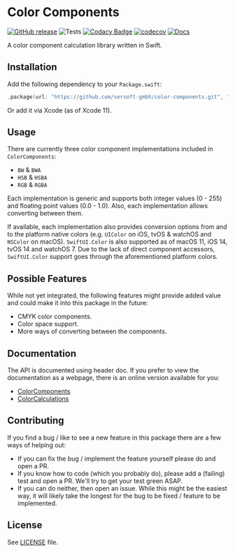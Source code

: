 # Color Components

[![GitHub release](https://img.shields.io/github/release/sersoft-gmbh/color-components.svg?style=flat)](https://github.com/sersoft-gmbh/color-components/releases/latest)
![Tests](https://github.com/sersoft-gmbh/color-components/workflows/Tests/badge.svg)
[![Codacy Badge](https://app.codacy.com/project/badge/Grade/cbb50391eb724c6ca5f4b251ff360c57)](https://www.codacy.com/gh/sersoft-gmbh/color-components/dashboard?utm_source=github.com&amp;utm_medium=referral&amp;utm_content=sersoft-gmbh/color-components&amp;utm_campaign=Badge_Grade)
[![codecov](https://codecov.io/gh/sersoft-gmbh/color-components/branch/main/graph/badge.svg?token=bCJR4QKdqc)](https://codecov.io/gh/sersoft-gmbh/color-components)
[![Docs](https://img.shields.io/badge/-documentation-informational)](https://sersoft-gmbh.github.io/color-components)

A color component calculation library written in Swift.

## Installation

Add the following dependency to your `Package.swift`:
```swift
.package(url: "https://github.com/sersoft-gmbh/color-components.git", from: "1.0.0"),
```

Or add it via Xcode (as of Xcode 11).

## Usage

There are currently three color component implementations included in `ColorComponents`:
-   `BW` & `BWA`
-   `HSB` & `HSBA`
-   `RGB` & `RGBA`

Each implementation is generic and supports both integer values (0 - 255) and floating point values (0.0 - 1.0). Also, each implementation allows converting between them.

If available, each implementation also provides conversion options from and to the platform native colors (e.g. `UIColor` on iOS, tvOS & watchOS and `NSColor` on macOS). `SwiftUI.Color` is also supported as of macOS 11, iOS 14, tvOS 14 and watchOS 7. Due to the lack of direct component accessors, `SwiftUI.Color` support goes through the aforementioned platform colors.

## Possible Features

While not yet integrated, the following features might provide added value and could make it into this package in the future:

-   CMYK color components.
-   Color space support.
-   More ways of converting between the components.

## Documentation

The API is documented using header doc. If you prefer to view the documentation as a webpage, there is an online version available for you:

-   [ColorComponents](https://sersoft-gmbh.github.io/color-components/latest/documentation/colorcomponents)
-   [ColorCalculations](https://sersoft-gmbh.github.io/color-components/latest/documentation/colorcalculations)

## Contributing

If you find a bug / like to see a new feature in this package there are a few ways of helping out:

-   If you can fix the bug / implement the feature yourself please do and open a PR.
-   If you know how to code (which you probably do), please add a (failing) test and open a PR. We'll try to get your test green ASAP.
-   If you can do neither, then open an issue. While this might be the easiest way, it will likely take the longest for the bug to be fixed / feature to be implemented.

## License

See [LICENSE](./LICENSE) file.
